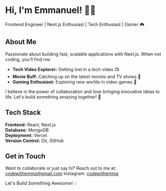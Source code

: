 # Hi, I'm Emmanuel! 👋🏽
Frontend Engineer | Next.js Enthusiast | Tech Enthusiast | Gamer 🎮

## About Me

Passionate about building fast, scalable applications with Next.js. When not coding, you'll find me:
- **Tech Video Explorer:** Getting lost in a tech video 📺
- **Movie Buff:** Catching up on the latest movies and TV shows 🍿
- **Gaming Enthusiast:** Exploring new worlds in video games 🌌

I believe in the power of collaboration and love bringing innovative ideas to life. Let's build something amazing together! 🚀

## Tech Stack

**Frontend:** React, Next.js  
**Database:** MongoDB  
**Deployment:** Vercel  
**Version Control:** Git, GitHub

## Get in Touch

Want to collaborate or just say hi? Reach out to me at:
[codewithemma@gmail.com](mailto:codewithemma@gmail.com)
Instagram: [codewithemma](https://www.instagram.com/captain_ugo/)



Let's Build Something Awesome! 💡

